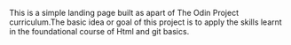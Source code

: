 This is a simple landing page built as apart of The Odin Project curriculum.The basic idea or goal of this project is to apply the skills learnt in the foundational course of Html and git basics. 